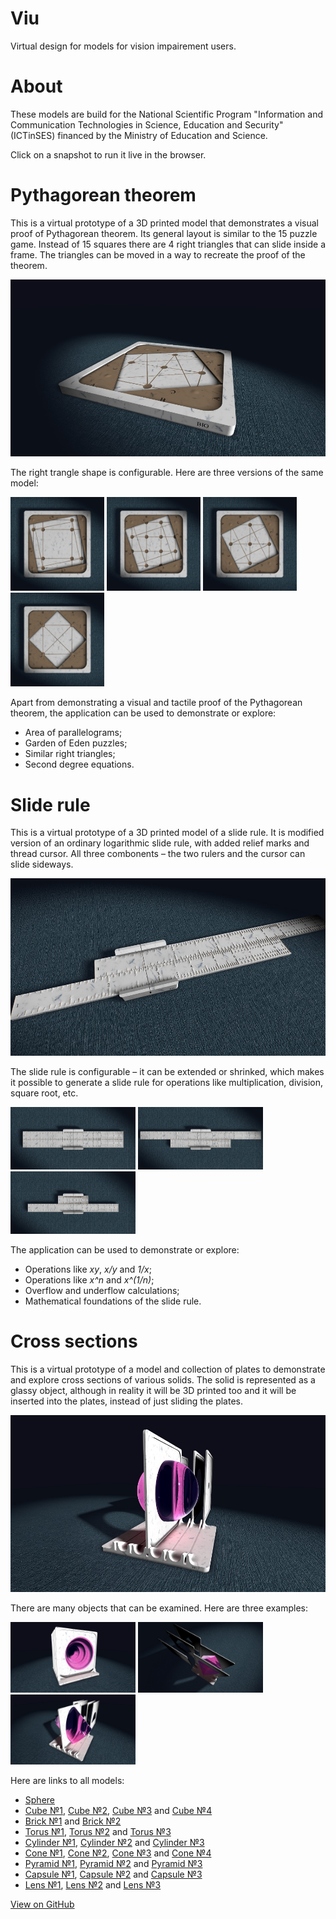 # Viu
Virtual design for models for vision impairement users.

# About

These models are build for the National Scientific Program
"Information and Communication Technologies in Science,
Education and Security" (ICTinSES) financed by the Ministry
of Education and Science.

Click on a snapshot to run it live in the browser.


# Pythagorean theorem

This is a virtual prototype of a 3D printed model that demonstrates
a visual proof of Pythagorean theorem. Its general layout is similar
to the 15 puzzle game. Instead of 15 squares there are 4 right
triangles that can slide inside a frame. The triangles can be moved
in a way to recreate the proof of the theorem.

[<img src="model-pytha/snapshots/snapshot1.jpg">](https://boytchev.github.io/viu/model-pytha/index.html)

The right trangle shape is configurable. Here are three versions of the same model:

[<img src="model-pytha/snapshots/snapshot2.jpg" width="150">](https://boytchev.github.io/viu/model-pytha/index.html?a=10)
[<img src="model-pytha/snapshots/snapshot3.jpg" width="150">](https://boytchev.github.io/viu/model-pytha/index.html?a=15)
[<img src="model-pytha/snapshots/snapshot4.jpg" width="150">](https://boytchev.github.io/viu/model-pytha/index.html?a=20)
[<img src="model-pytha/snapshots/snapshot5.jpg" width="150">](https://boytchev.github.io/viu/model-pytha/index.html?a=30)

Apart from demonstrating a visual and tactile proof of the Pythagorean theorem,
the application can be used to demonstrate or explore:

- Area of parallelograms;
- Garden of Eden puzzles;
- Similar right triangles;    
- Second degree equations.


# Slide rule

This is a virtual prototype of a 3D printed model of a slide rule.
It is modified version of an ordinary logarithmic slide rule, with
added relief marks and thread cursor. All three combonents &ndash;
the two rulers and the cursor can slide sideways.

[<img src="model-ruler/snapshots/snapshot1.jpg">](https://boytchev.github.io/viu/model-ruler/index.html)

The slide rule is configurable &ndash; it can be extended or shrinked,
which makes it possible to generate a slide rule for operations like
multiplication, division, square root, etc.

[<img src="model-ruler/snapshots/snapshot2.jpg" width="200">](https://boytchev.github.io/viu/model-ruler/index.html?a=1&b=1)
[<img src="model-ruler/snapshots/snapshot3.jpg" width="200">](https://boytchev.github.io/viu/model-ruler/index.html?a=1.2&b=0.6)
[<img src="model-ruler/snapshots/snapshot4.jpg" width="200">](https://boytchev.github.io/viu/model-ruler/index.html?a=0.3&b=0.9)

The application can be used to demonstrate or explore:

- Operations like <em>xy</em>, <em>x/y</em> and <em>1/x</em>;
- Operations like <em>x^n</em> and <em>x^(1/n)</em>;
- Overflow and underflow calculations;
- Mathematical foundations of the slide rule.


# Cross sections

This is a virtual prototype of a model and collection of
plates to demonstrate and explore cross sections of various
solids. The solid is represented as a glassy object, although
in reality it will be 3D printed too and it will be inserted
into the plates, instead of just sliding the plates.

[<img src="model-cross/snapshots/snapshot1.jpg">](https://boytchev.github.io/viu/model-cross/index.html?a=1)

There are many objects that can be examined. Here are three examples:

[<img src="model-cross/snapshots/snapshot2.jpg" width="200">](https://boytchev.github.io/viu/model-cross/index.html?a=15)
[<img src="model-cross/snapshots/snapshot3.jpg" width="200">](https://boytchev.github.io/viu/model-cross/index.html?a=5)
[<img src="model-cross/snapshots/snapshot4.jpg" width="200">](https://boytchev.github.io/viu/model-cross/index.html?a=13)

Here are links to all models:

- [Sphere](https://boytchev.github.io/viu/model-cross/index.html?a=1)
- [Cube №1](https://boytchev.github.io/viu/model-cross/index.html?a=2), [Cube №2](https://boytchev.github.io/viu/model-cross/index.html?a=3), [Cube №3](https://boytchev.github.io/viu/model-cross/index.html?a=4) and [Cube №4](https://boytchev.github.io/viu/model-cross/index.html?a=5)
- [Brick №1](https://boytchev.github.io/viu/model-cross/index.html?a=6) and [Brick №2](https://boytchev.github.io/viu/model-cross/index.html?a=7)
- [Torus №1](https://boytchev.github.io/viu/model-cross/index.html?a=8), [Torus №2](https://boytchev.github.io/viu/model-cross/index.html?a=9) and [Torus №3](https://boytchev.github.io/viu/model-cross/index.html?a=10)
- [Cylinder №1](https://boytchev.github.io/viu/model-cross/index.html?a=11), [Cylinder №2](https://boytchev.github.io/viu/model-cross/index.html?a=12) and [Cylinder №3](https://boytchev.github.io/viu/model-cross/index.html?a=13)
- [Cone №1](https://boytchev.github.io/viu/model-cross/index.html?a=14), [Cone №2](https://boytchev.github.io/viu/model-cross/index.html?a=15), [Cone №3](https://boytchev.github.io/viu/model-cross/index.html?a=16) and [Cone №4](https://boytchev.github.io/viu/model-cross/index.html?a=17)
- [Pyramid №1](https://boytchev.github.io/viu/model-cross/index.html?a=18), [Pyramid №2](https://boytchev.github.io/viu/model-cross/index.html?a=19) and [Pyramid №3](https://boytchev.github.io/viu/model-cross/index.html?a=20)
- [Capsule №1](https://boytchev.github.io/viu/model-cross/index.html?a=21), [Capsule №2](https://boytchev.github.io/viu/model-cross/index.html?a=22) and [Capsule №3](https://boytchev.github.io/viu/model-cross/index.html?a=23)
- [Lens №1](https://boytchev.github.io/viu/model-cross/index.html?a=24), [Lens №2](https://boytchev.github.io/viu/model-cross/index.html?a=25) and [Lens №3](https://boytchev.github.io/viu/model-cross/index.html?a=26)



<!---# Papers

The models &ndash; design and applications are discussed in several papers and presented in several conferences:

- "Designing 3D-printer Models for Students with Vision Impairment or Low Vision" (pending review).
- "Virtual Prototypes of 3D Models for Students with Visual Impairment or Low Vision" (under construction).
--->
<a href="https://github.com/boytchev/viu">View on GitHub</a>

